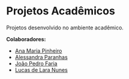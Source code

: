 # Projetos Acadêmicos

 Projetos desenvolvido no ambiente acadêmico.
 
 **Colaboradores:**
 
* [Ana Maria Pinheiro](https://www.linkedin.com/in/ana-pego)
* [Alessandra Paranhas](https://www.linkedin.com/in/alessandra-paranhas)
* [João Pedro Faria](https://www.linkedin.com/in/joão-pedro-faria-759161187)
* [Lucas de Lara Nunes](https://www.linkedin.com/in/lucas-de-lara-nunes/)
